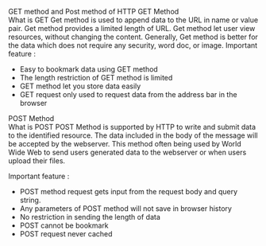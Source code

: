 GET method and Post method of  HTTP 
GET Method  
What is GET 
 Get method is used to append data to the URL in name or value pair. Get method provides a limited length of URL. Get method let user view resources, without changing the content. Generally, Get method is better for the data which does not require any security, word doc, or image.
Important feature : 
+ Easy to bookmark data using GET method
+ The length restriction of GET method is limited
+ GET method let you store data easily 
+ GET request only used to request data from the address bar in the browser

POST  Method  
What is POST
POST Method is supported by HTTP to write and submit data to the identified resource. The data included in the body of the message will be accepted by the webserver. This method often being used by World Wide Web to send users generated data to the webserver or when users upload their files.

Important feature : 
+ POST method request gets input from the request body and query string.
+ Any parameters of POST method will not save in browser history 
+ No restriction in sending the length of data
+ POST cannot be bookmark 
+ POST request never cached
